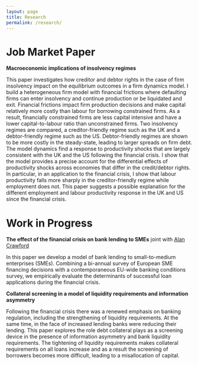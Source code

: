 ```yaml
---
layout: page
title: Research
permalink: /research/
---
```


# Job Market Paper

**Macroeconomic implications of insolvency regimes**

This paper investigates how creditor and debtor rights in the case of firm insolvency impact on the equilibrium outcomes in a firm dynamics model. I build a heterogeneous firm model with financial frictions where defaulting firms can enter insolvency and continue production or be liquidated and exit. Financial frictions impact firm production decisions and make capital relatively more costly than labour for borrowing constrained firms. As a result, financially constrained firms are less capital intensive and have a lower capital-to-labour ratio than unconstrained firms. Two insolvency regimes are compared, a creditor-friendly regime such as the UK and a debtor-friendly regime such as the US. Debtor-friendly regimes are shown to be more costly in the steady-state, leading to larger spreads on firm debt. The model dynamics find a response to productivity shocks that are largely consistent with the UK and the US following the financial crisis. I show that the model provides a precise account for the differential effects of productivity shocks across economies that differ in the credit/debtor rights. In particular, in an application to the financial crisis, I show that labour productivity falls more sharply in the creditor-friendly regime while employment does not. This paper suggests a possible explanation for the different employment and labour productivity response in the UK and US since the financial crisis.

# Work in Progress

**The effect of the financial crisis on bank lending to SMEs** joint with [Alan Crawford](https://alancrawford.github.io/)

In this paper we develop a model of bank lending to small-to-medium enterprises (SMEs). Combining a bi-annual survey of European SME financing decisions with a contemporaneous EU-wide banking conditions survey, we empirically evaluate the determinants of successful loan applications during the financial crisis.

**Collateral screening in a model of liquidity requirements and information asymmetry**

Following the financial crisis there was a renewed emphasis on banking regulation, including the strengthening of liquidity requirements. At the same time, in the face of increased lending banks were reducing their lending. This paper explores the role debt collateral plays as a screening device in the presence of information asymmetry and bank liquidity requirements. The tightening of liquidity requirements makes collateral requirements on all loans increase and as a result the screening of borrowers becomes more difficult, leading to a misallocation of capital.
